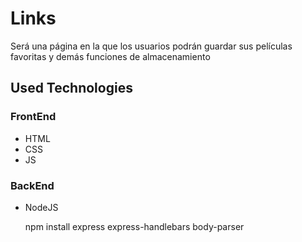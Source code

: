 # Links
Será una página en la que los usuarios podrán guardar sus películas favoritas y demás funciones de almacenamiento

## Used Technologies

### FrontEnd
* HTML
* CSS
* JS

### BackEnd
* NodeJS

  npm install express express-handlebars body-parser
